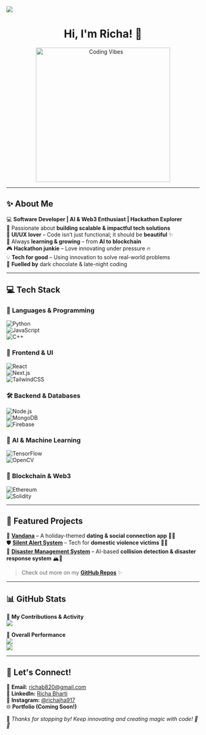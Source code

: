 [![](https://visitcount.itsvg.in/api?id=RichaBharti0603&icon=6&color=6)](https://visitcount.itsvg.in)

<h1 align="center">Hi, I'm Richa! 🎀</h1>

<p align="center">
  <img src="https://i.pinimg.com/originals/0e/1a/6f/0e1a6f4ea8b8b3b69d3d3e4cbe486f96.gif" width="350px" alt="Coding Vibes" />
</p>

---

## ✨ About Me  
💻 **Software Developer | AI & Web3 Enthusiast | Hackathon Explorer**  
🚀 Passionate about **building scalable & impactful tech solutions**  
🎨 **UI/UX lover** – Code isn’t just functional; it should be **beautiful** ✨  
🌱 Always **learning & growing** – from **AI to blockchain**  
🎮 **Hackathon junkie** – Love innovating under pressure 🔥  
💡 **Tech for good** – Using innovation to solve real-world problems  
🍫 **Fuelled by** dark chocolate & late-night coding  

---

## 💻 Tech Stack  
### 🚀 **Languages & Programming**  
![Python](https://img.shields.io/badge/Python-%2314354C.svg?style=flat&logo=python&logoColor=white)  
![JavaScript](https://img.shields.io/badge/JavaScript-%23F7DF1E.svg?style=flat&logo=javascript&logoColor=black)  
![C++](https://img.shields.io/badge/C++-%2300599C.svg?style=flat&logo=c%2B%2B&logoColor=white)  

### 🎨 **Frontend & UI**  
![React](https://img.shields.io/badge/React-%2320232a.svg?style=flat&logo=react&logoColor=%2361DAFB)  
![Next.js](https://img.shields.io/badge/Next.js-%23000000.svg?style=flat&logo=next.js&logoColor=white)  
![TailwindCSS](https://img.shields.io/badge/TailwindCSS-%2306B6D4.svg?style=flat&logo=tailwind-css&logoColor=white)  

### 🛠️ **Backend & Databases**  
![Node.js](https://img.shields.io/badge/Node.js-%2343853D.svg?style=flat&logo=node.js&logoColor=white)  
![MongoDB](https://img.shields.io/badge/MongoDB-%2347A248.svg?style=flat&logo=mongodb&logoColor=white)  
![Firebase](https://img.shields.io/badge/Firebase-%23FFCA28.svg?style=flat&logo=firebase&logoColor=black)  

### 🤖 **AI & Machine Learning**  
![TensorFlow](https://img.shields.io/badge/TensorFlow-%23FF6F00.svg?style=flat&logo=tensorflow&logoColor=white)  
![OpenCV](https://img.shields.io/badge/OpenCV-%235C3EE8.svg?style=flat&logo=opencv&logoColor=white)  

### 🔗 **Blockchain & Web3**  
![Ethereum](https://img.shields.io/badge/Ethereum-%231386C6.svg?style=flat&logo=ethereum&logoColor=white)  
![Solidity](https://img.shields.io/badge/Solidity-%23363636.svg?style=flat&logo=solidity&logoColor=white)  

---

## 🌟 Featured Projects  
🚀 **[Vandana](https://github.com/RichaBharti0603/Vanndana)** – A holiday-themed **dating & social connection app** 🎄💕  
🛡️ **[Silent Alert System](https://github.com/RichaBharti0603/Silent-Alert)** – Tech for **domestic violence victims** 🚨💜  
🚂 **[Disaster Management System](https://github.com/RichaBharti0603/DisasterManagement)** – AI-based **collision detection & disaster response system** 🏔️🚨  

> Check out more on my **[GitHub Repos](https://github.com/RichaBharti0603?tab=repositories)** ✨  

---

## 📊 GitHub Stats  
📌 **My Contributions & Activity**  
![](https://github-readme-activity-graph.vercel.app/graph?username=RichaBharti0603&theme=dracula)  

📌 **Overall Performance**  
![](https://github-readme-streak-stats.herokuapp.com/?user=RichaBharti0603&theme=rose_pine&hide_border=false)  
![](https://github-readme-stats.vercel.app/api?username=RichaBharti0603&theme=rose_pine&hide_border=false&include_all_commits=true&count_private=true)  

---

## 💌 Let's Connect!  
📩 **Email:** [richab820@gmail.com](mailto:richab820@gmail.com)  
🔗 **LinkedIn:** [Richa Bharti](https://www.linkedin.com/in/richa-bharti-508ba0283/)  
📸 **Instagram:** [@richajha917](https://instagram.com/richajha917)  
🌐 **Portfolio (Coming Soon!)**  

💖 _Thanks for stopping by! Keep innovating and creating magic with code! 🚀✨_  
